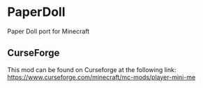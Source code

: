 # PaperDoll

Paper Doll port for Minecraft

## CurseForge

This mod can be found on Curseforge at the following link: https://www.curseforge.com/minecraft/mc-mods/player-mini-me
